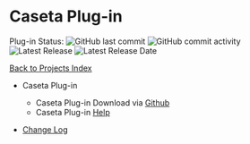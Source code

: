 # Caseta Plug-in

Plug-in Status: ![GitHub last commit](https://img.shields.io/github/last-commit/rebel7580/Lutron-Caseta-Plugin-for-HomeVisionXL?style=plastic)
![GitHub commit activity](https://img.shields.io/github/commit-activity/m/rebel7580/Lutron-Caseta-Plug-in-For-HomeVisionXL?style=plastic)
![Latest Release](https://img.shields.io/badge/Latest%20Release-1.36-green?style=plastic)
![Latest Release Date](https://img.shields.io/badge/Latest%20Release%20Date-9%20Jun%202021-green?style=plastic)

[Back to Projects Index](/index)

* Caseta Plug-in
  * Caseta Plug-in Download via [Github](https://github.com/rebel7580/Lutron-Caseta-Plugin-for-HomeVisionXL)
  * Caseta Plug-in [Help](Caseta_Help)


* [Change Log](https://github.com/rebel7580/Lutron-Caseta-Plugin-for-HomeVisionXL/wiki/Change-Log)
